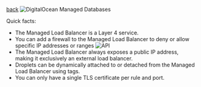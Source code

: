 [back](../README.md)
![DigitalOcean Managed Databases](https://lucid.app/publicSegments/view/b9909df9-ffc5-407b-b38e-048cc4a31964/image.png)

Quick facts:
- The Managed Load Balancer is a Layer 4 service.
- You can add a firewall to the Managed Load Balancer to deny or allow specific IP addresses or ranges ![API](https://img.shields.io/badge/-API%20Only-blue)
- The Managed Load Balancer always exposes a public IP address, making it exclusively an external load balancer.
- Droplets can be dynamically attached to or detached from the Managed Load Balancer using tags.
- You can only have a single TLS certificate per rule and port.